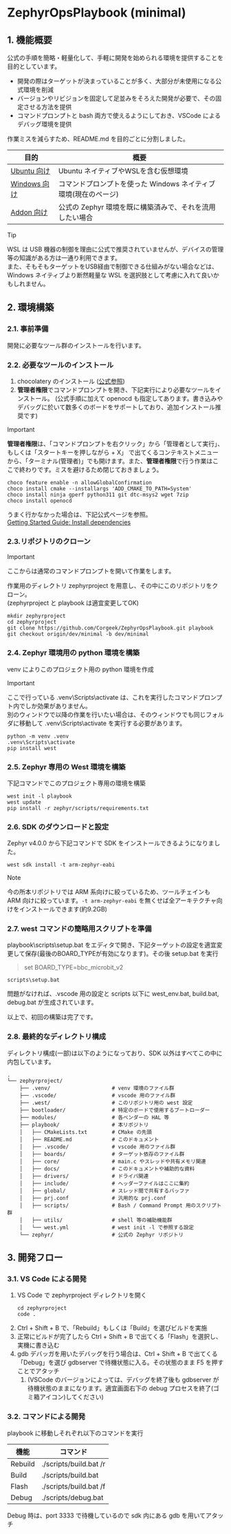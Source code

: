 # ZephyrOpsPlaybook (minimal)

## 1. 機能概要
公式の手順を簡略・軽量化して、手軽に開発を始められる環境を提供することを目的としています。
* 開発の際はターゲットが決まっていることが多く、大部分が未使用になる公式環境を削減
* バージョンやリビジョンを固定して足並みをそろえた開発が必要で、その固定させる方法を提供
* コマンドプロンプトと bash 両方で使えるようにしておき、VSCode によるデバッグ環境を提供

作業ミスを減らすため、README.md を目的ごとに分割しました。

| 目的 | 概要 |
|------|------|
| [Ubuntu 向け](README.md) | Ubuntu ネイティブやWSLを含む仮想環境 |
| [Windows 向け](README_win.md) | コマンドプロンプトを使った Windows ネイティブ環境(現在のページ) |
| [Addon 向け](README_addon.md) | 公式の Zephyr 環境を既に構築済みで、それを流用したい場合 |

> [!TIP]
WSL は USB 機器の制御を理由に公式で推奨されていませんが、デバイスの管理等の知識がある方は一通り利用できます。<br>
また、そもそもターゲットをUSB経由で制御できる仕組みがない場合などは、Windows ネイティブより断然軽量な WSL を選択肢として考慮に入れて良いかもしれません。

## 2. 環境構築

### 2.1. 事前準備
開発に必要なツール群のインストールを行います。<br>

### 2.2. 必要なツールのインストール
1. chocolatery のインストール ([公式参照](https://chocolatey.org/install))
2. **管理者権限**でコマンドプロンプトを開き、下記実行により必要なツールをインストール。
(公式手順に加えて openocd も指定してあります。書き込みやデバッグに於いて数多くのボードをサポートしており、追加インストール推奨です)

> [!IMPORTANT]
**管理者権限**は、「コマンドプロンプトを右クリック」から「管理者として実行」、もしくは「スタートキーを押しながら + X」 で出てくるコンテキストメニューから、「ターミナル(管理者)」でも開けます。また、**管理者権限**で行う作業はここで終わりです。ミスを避けるため閉じておきましょう。

```
choco feature enable -n allowGlobalConfirmation
choco install cmake --installargs 'ADD_CMAKE_TO_PATH=System'
choco install ninja gperf python311 git dtc-msys2 wget 7zip
choco install openocd
```

うまく行かなかった場合は、下記公式ページを参照。<br>
[Getting Started Guide: Install dependencies](https://docs.zephyrproject.org/4.0.0/develop/getting_started/index.html#install-dependencies)

### 2.3.リポジトリのクローン
> [!IMPORTANT]
ここからは通常のコマンドプロンプトを開いて作業をします。

作業用のディレクトリ zephyrproject を用意し、その中にこのリポジトリをクローン。<br>(zephyrproject と playbook は適宜変更してOK)
```
mkdir zephyrproject
cd zephyrproject
git clone https://github.com/Corgeek/ZephyrOpsPlaybook.git playbook
git checkout origin/dev/minimal -b dev/minimal
```

### 2.4. Zephyr 環境用の python 環境を構築
venv によりこのプロジェクト用の python 環境を作成

> [!IMPORTANT]
ここで行っている .venv\Scripts\activate は、これを実行したコマンドプロンプト内でしか効果がありません。<br>別のウィンドウで以降の作業を行いたい場合は、そのウィンドウでも同じフォルダに移動して .venv\Scripts\activate を実行する必要があります。
```
python -m venv .venv
.venv\Scripts\activate
pip install west
```

### 2.5. Zephyr 専用の West 環境を構築
下記コマンドでこのプロジェクト専用の環境を構築

```
west init -l playbook
west update
pip install -r zephyr/scripts/requirements.txt
```

### 2.6. SDK のダウンロードと設定
Zephyr v4.0.0 から下記コマンドで SDK をインストールできるようになりました。

```
west sdk install -t arm-zephyr-eabi
```

> [!NOTE]
今の所本リポジトリでは ARM 系向けに絞っているため、ツールチェインも ARM 向けに絞っています。`-t arm-zephyr-eabi` を無くせば全アーキテクチャ向けをインストールできます(約9.2GB)

### 2.7. west コマンドの簡略用スクリプトを準備

playbook\scripts\setup.bat をエディタで開き、下記ターゲットの設定を適宜変更して保存(最後のBOARD_TYPEが有効になります)。その後 setup.bat を実行
> set BOARD_TYPE=bbc_microbit_v2
```
scripts\setup.bat
```

問題がなければ、.vscode 用の設定と scripts 以下に west_env.bat, build.bat, debug.bat が生成されています。

以上で、初回の構築は完了です。

### 2.8. 最終的なディレクトリ構成

ディレクトリ構成(一部)は以下のようになっており、SDK 以外はすべてこの中に内包しています。
```
.
└── zephyrproject/
    ├── .venv/                    # venv 環境のファイル群
    ├── .vscode/                  # vscode 用のファイル群
    ├── .west/                    # このリポジトリ用の west 設定
    ├── bootloader/               # 特定のボードで使用するブートローダー
    ├── modules/                  # 各ベンダーの HAL 等
    ├── playbook/                 # 本リポジトリ
    │   ├── CMakeLists.txt        # CMake の先頭
    │   ├── README.md             # このドキュメント
    │   ├── .vscode/              # vscode 用のファイル群
    │   ├── boards/               # ターゲット依存のファイル群
    │   ├── core/                 # main.c やスレッドや共有メモリ関連
    │   ├── docs/                 # このドキュメントや補助的な資料
    │   ├── drivers/              # ドライバ関連
    │   ├── include/              # ヘッダーファイルはここに集約
    │   ├── global/               # スレッド間で共有するバッファ
    │   ├── prj.conf              # 汎用的な prj.conf
    │   ├── scripts/              # Bash / Command Prompt 用のスクリプト群
    │   ├── utils/                # shell 等の補助機能群
    │   └── west.yml              # west init -l で参照する設定
    └── zephyr/                   # 公式の Zephyr リポジトリ
```

## 3. 開発フロー
### 3.1. VS Code による開発
1. VS Code で zephyrproject ディレクトリを開く
   ```
   cd zephyrproject
   code .
   ```
2. Ctrl + Shift + B で、「Rebuild」もしくは「Build」を選びビルドを実施
3. 正常にビルドが完了したら Ctrl + Shift + B で出てくる「Flash」を選択し、実機に書き込む
4. gdb デバッガを用いたデバッグを行う場合は、Ctrl + Shift + B で出てくる「Debug」を選び gdbserver で待機状態に入る。その状態のまま F5 を押すことでアタッチ
   1. (VSCode のバージョンによっては、デバッグを終了後も gdbserver が待機状態のままになります。適宜画面右下の debug プロセスを終了(ゴミ箱アイコン)してください)

### 3.2. コマンドによる開発
playbook に移動しそれぞれ以下のコマンドを実行

| 機能 | コマンド |
|-----|----|
| Rebuild | ./scripts/build.bat /r |
| Build | ./scripts/build.bat |
| Flash | ./scripts/build.bat /f |
| Debug | ./scripts/debug.bat |

Debug 時は、port 3333 で待機しているので sdk 内にある gdb を用いてアタッチ

